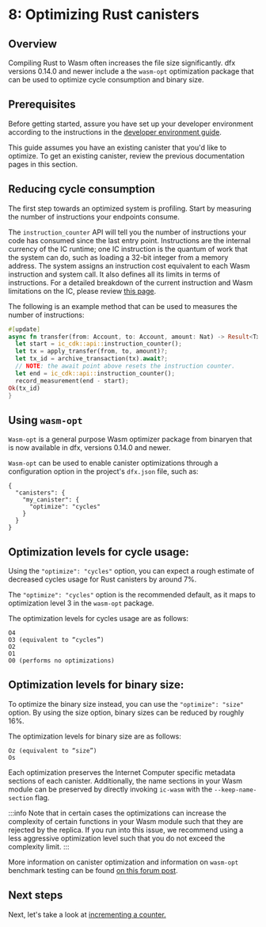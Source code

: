 # 8: Optimizing Rust canisters

## Overview
Compiling Rust to Wasm often increases the file size significantly. dfx versions 0.14.0 and newer include a the `wasm-opt` optimization package that can be used to optimize cycle consumption and binary size. 

## Prerequisites

Before getting started, assure you have set up your developer environment according to the instructions in the [developer environment guide](./3-dev-env.md).

This guide assumes you have an existing canister that you'd like to optimize. To get an existing canister, review the previous documentation pages in this section. 

## Reducing cycle consumption
The first step towards an optimized system is profiling. Start by measuring the number of instructions your endpoints consume.

The `instruction_counter` API will tell you the number of instructions your code has consumed since the last entry point. Instructions are the internal currency of the IC runtime; one IC instruction is the quantum of work that the system can do, such as loading a 32-bit integer from a memory address. The system assigns an instruction cost equivalent to each Wasm instruction and system call. It also defines all its limits in terms of instructions. For a detailed breakdown of the current instruction and Wasm limitations on the IC, please review [this page](../../backend/resource-limits.md).


The following is an example method that can be used to measures the number of instructions:

```rust
#[update]
async fn transfer(from: Account, to: Account, amount: Nat) -> Result<TxId, Error> {
  let start = ic_cdk::api::instruction_counter();
  let tx = apply_transfer(from, to, amount)?;
  let tx_id = archive_transaction(tx).await?;
  // NOTE: the await point above resets the instruction counter.
  let end = ic_cdk::api::instruction_counter();
  record_measurement(end - start);
Ok(tx_id)
}
```

## Using `wasm-opt`

`Wasm-opt` is a general purpose Wasm optimizer package from binaryen that is now available in dfx, versions 0.14.0 and newer. 

`Wasm-opt` can be used to enable canister optimizations through a configuration option in the project's `dfx.json` file, such as:

```
{
  "canisters": {
    "my_canister": {
      "optimize": "cycles"
    }
  }
}
```

## Optimization levels for cycle usage:

Using the `"optimize": "cycles"` option, you can expect a rough estimate of decreased cycles usage for Rust canisters by around 7%. 

The `"optimize": "cycles"` option is the recommended default, as it maps to optimization level 3 in the `wasm-opt` package. 

The optimization levels for cycles usage are as follows:

```
O4
O3 (equivalent to “cycles”)
O2
O1
O0 (performs no optimizations)
```

## Optimization levels for binary size:

To optimize the binary size instead, you can use the `"optimize": "size"` option. By using the size option, binary sizes can be reduced by roughly 16%. 

The optimization levels for binary size are as follows:

```
Oz (equivalent to “size”)
Os
```

Each optimization preserves the Internet Computer specific metadata sections of each canister. Additionally, the name sections in your Wasm module can be preserved by directly invoking `ic-wasm` with the `--keep-name-section` flag.

:::info
Note that in certain cases the optimizations can increase the complexity of certain functions in your Wasm module such that they are rejected by the replica. If you run into this issue, we recommend using a less aggressive optimization level such that you do not exceed the complexity limit.
:::

More information on canister optimization and information on `wasm-opt` benchmark testing can be found [on this forum post](https://forum.dfinity.org/t/canister-optimizer-available-in-dfx-0-14-0/21157).

## Next steps

Next, let's take a look at [incrementing a counter.](9-counter.md)
